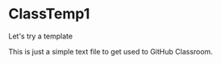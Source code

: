 # ClassTemp1
Let's try a template

This is just a simple text file to get used to GitHub Classroom.
